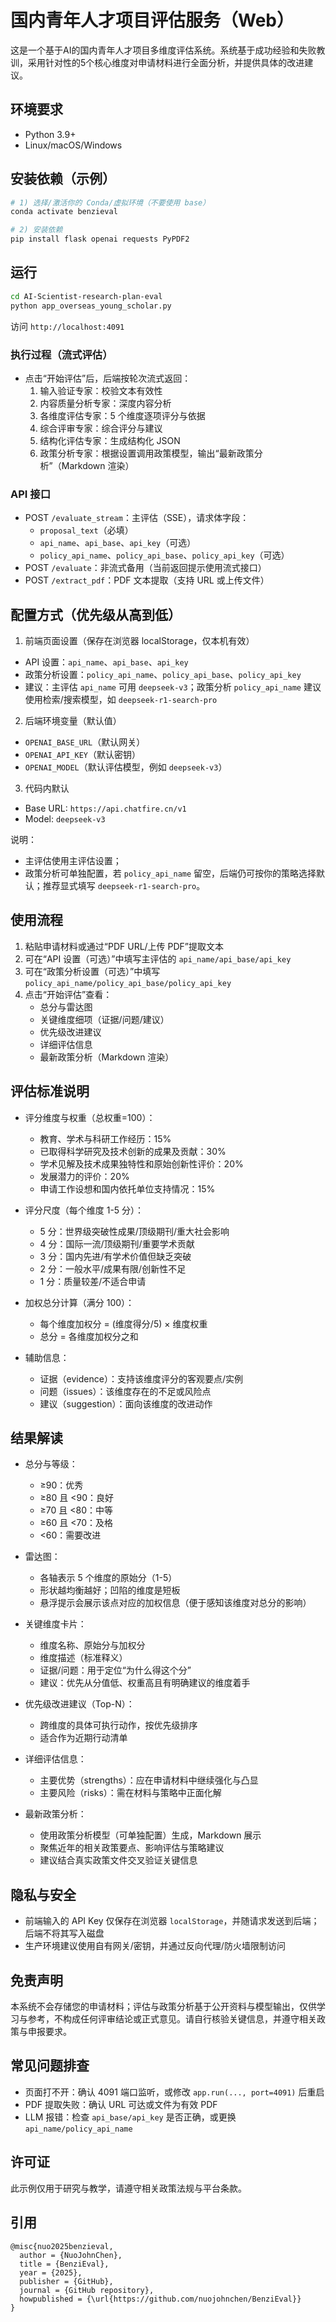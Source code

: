 # 国内青年人才项目评估服务（Web）

这是一个基于AI的国内青年人才项目多维度评估系统。系统基于成功经验和失败教训，采用针对性的5个核心维度对申请材料进行全面分析，并提供具体的改进建议。

## 环境要求
- Python 3.9+
- Linux/macOS/Windows

## 安装依赖（示例）
```bash
# 1) 选择/激活你的 Conda/虚拟环境（不要使用 base）
conda activate benzieval

# 2) 安装依赖
pip install flask openai requests PyPDF2
```

## 运行
```bash
cd AI-Scientist-research-plan-eval
python app_overseas_young_scholar.py
```
访问 `http://localhost:4091`

### 执行过程（流式评估）
- 点击“开始评估”后，后端按轮次流式返回：
  1) 输入验证专家：校验文本有效性
  2) 内容质量分析专家：深度内容分析
  3) 各维度评估专家：5 个维度逐项评分与依据
  4) 综合评审专家：综合评分与建议
  5) 结构化评估专家：生成结构化 JSON
  6) 政策分析专家：根据设置调用政策模型，输出“最新政策分析”（Markdown 渲染）

### API 接口
- POST `/evaluate_stream`：主评估（SSE），请求体字段：
  - `proposal_text`（必填）
  - `api_name`、`api_base`、`api_key`（可选）
  - `policy_api_name`、`policy_api_base`、`policy_api_key`（可选）
- POST `/evaluate`：非流式备用（当前返回提示使用流式接口）
- POST `/extract_pdf`：PDF 文本提取（支持 URL 或上传文件）

## 配置方式（优先级从高到低）
1) 前端页面设置（保存在浏览器 localStorage，仅本机有效）
- API 设置：`api_name`、`api_base`、`api_key`
- 政策分析设置：`policy_api_name`、`policy_api_base`、`policy_api_key`
- 建议：主评估 `api_name` 可用 `deepseek-v3`；政策分析 `policy_api_name` 建议使用检索/搜索模型，如 `deepseek-r1-search-pro`

2) 后端环境变量（默认值）
- `OPENAI_BASE_URL`（默认网关）
- `OPENAI_API_KEY`（默认密钥）
- `OPENAI_MODEL`（默认评估模型，例如 `deepseek-v3`）

3) 代码内默认
- Base URL: `https://api.chatfire.cn/v1`
- Model: `deepseek-v3`

说明：
- 主评估使用主评估设置；
- 政策分析可单独配置，若 `policy_api_name` 留空，后端仍可按你的策略选择默认；推荐显式填写 `deepseek-r1-search-pro`。

## 使用流程
1. 粘贴申请材料或通过“PDF URL/上传 PDF”提取文本
2. 可在“API 设置（可选）”中填写主评估的 `api_name/api_base/api_key`
3. 可在“政策分析设置（可选）”中填写 `policy_api_name/policy_api_base/policy_api_key`
4. 点击“开始评估”查看：
   - 总分与雷达图
   - 关键维度细项（证据/问题/建议）
   - 优先级改进建议
   - 详细评估信息
   - 最新政策分析（Markdown 渲染）

## 评估标准说明
- 评分维度与权重（总权重=100）：
  - 教育、学术与科研工作经历：15%
  - 已取得科学研究及技术创新的成果及贡献：30%
  - 学术见解及技术成果独特性和原始创新性评价：20%
  - 发展潜力的评价：20%
  - 申请工作设想和国内依托单位支持情况：15%

- 评分尺度（每个维度 1-5 分）：
  - 5 分：世界级突破性成果/顶级期刊/重大社会影响
  - 4 分：国际一流/顶级期刊/重要学术贡献
  - 3 分：国内先进/有学术价值但缺乏突破
  - 2 分：一般水平/成果有限/创新性不足
  - 1 分：质量较差/不适合申请

- 加权总分计算（满分 100）：
  - 每个维度加权分 = (维度得分/5) × 维度权重
  - 总分 = 各维度加权分之和

- 辅助信息：
  - 证据（evidence）：支持该维度评分的客观要点/实例
  - 问题（issues）：该维度存在的不足或风险点
  - 建议（suggestion）：面向该维度的改进动作

## 结果解读
- 总分与等级：
  - ≥90：优秀
  - ≥80 且 <90：良好
  - ≥70 且 <80：中等
  - ≥60 且 <70：及格
  - <60：需要改进

- 雷达图：
  - 各轴表示 5 个维度的原始分（1-5）
  - 形状越均衡越好；凹陷的维度是短板
  - 悬浮提示会展示该点对应的加权信息（便于感知该维度对总分的影响）

- 关键维度卡片：
  - 维度名称、原始分与加权分
  - 维度描述（标准释义）
  - 证据/问题：用于定位“为什么得这个分”
  - 建议：优先从分值低、权重高且有明确建议的维度着手

- 优先级改进建议（Top-N）：
  - 跨维度的具体可执行动作，按优先级排序
  - 适合作为近期行动清单

- 详细评估信息：
  - 主要优势（strengths）：应在申请材料中继续强化与凸显
  - 主要风险（risks）：需在材料与策略中正面化解

- 最新政策分析：
  - 使用政策分析模型（可单独配置）生成，Markdown 展示
  - 聚焦近年的相关政策要点、影响评估与策略建议
  - 建议结合真实政策文件交叉验证关键信息

## 隐私与安全
- 前端输入的 API Key 仅保存在浏览器 `localStorage`，并随请求发送到后端；后端不将其写入磁盘
- 生产环境建议使用自有网关/密钥，并通过反向代理/防火墙限制访问

## 免责声明
本系统不会存储您的申请材料；评估与政策分析基于公开资料与模型输出，仅供学习与参考，不构成任何评审结论或正式意见。请自行核验关键信息，并遵守相关政策与申报要求。

## 常见问题排查
- 页面打不开：确认 4091 端口监听，或修改 `app.run(..., port=4091)` 后重启
- PDF 提取失败：确认 URL 可达或文件为有效 PDF
- LLM 报错：检查 `api_base/api_key` 是否正确，或更换 `api_name/policy_api_name`

## 许可证
此示例仅用于研究与教学，请遵守相关政策法规与平台条款。

## 引用
```
@misc{nuo2025benzieval,
  author = {NuoJohnChen},
  title = {BenziEval},
  year = {2025},
  publisher = {GitHub},
  journal = {GitHub repository},
  howpublished = {\url{https://github.com/nuojohnchen/BenziEval}}
}
```
